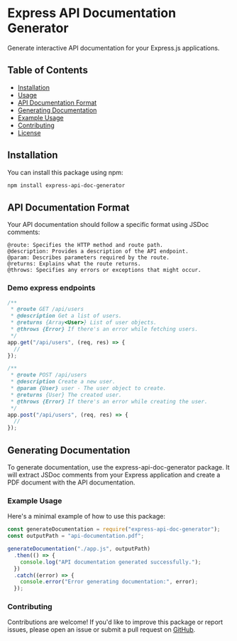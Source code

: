 # Express API Documentation Generator

Generate interactive API documentation for your Express.js applications.

## Table of Contents

- [Installation](#installation)
- [Usage](#usage)
- [API Documentation Format](#api-documentation-format)
- [Generating Documentation](#generating-documentation)
- [Example Usage](#example-usage)
- [Contributing](#contributing)
- [License](#license)

## Installation

You can install this package using npm:

```bash
npm install express-api-doc-generator
```

## API Documentation Format

Your API documentation should follow a specific format using JSDoc comments:

```
@route: Specifies the HTTP method and route path.
@description: Provides a description of the API endpoint.
@param: Describes parameters required by the route.
@returns: Explains what the route returns.
@throws: Specifies any errors or exceptions that might occur.
```

### Demo express endpoints

```javascript
/**
 * @route GET /api/users
 * @description Get a list of users.
 * @returns {Array<User>} List of user objects.
 * @throws {Error} If there's an error while fetching users.
 */
app.get("/api/users", (req, res) => {
  //
});

/**
 * @route POST /api/users
 * @description Create a new user.
 * @param {User} user - The user object to create.
 * @returns {User} The created user.
 * @throws {Error} If there's an error while creating the user.
 */
app.post("/api/users", (req, res) => {
  //
});
```

## Generating Documentation

To generate documentation, use the express-api-doc-generator package. It will extract JSDoc comments from your Express application and create a PDF document with the API documentation.

### Example Usage

Here's a minimal example of how to use this package:

```javascript
const generateDocumentation = require("express-api-doc-generator");
const outputPath = "api-documentation.pdf";

generateDocumentation("./app.js", outputPath)
  .then(() => {
    console.log("API documentation generated successfully.");
  })
  .catch((error) => {
    console.error("Error generating documentation:", error);
  });
```

### Contributing

Contributions are welcome! If you'd like to improve this package or report issues, please open an issue or submit a pull request on [GitHub](https://github.com/kaukushikmar/express-api-doc-generator).
